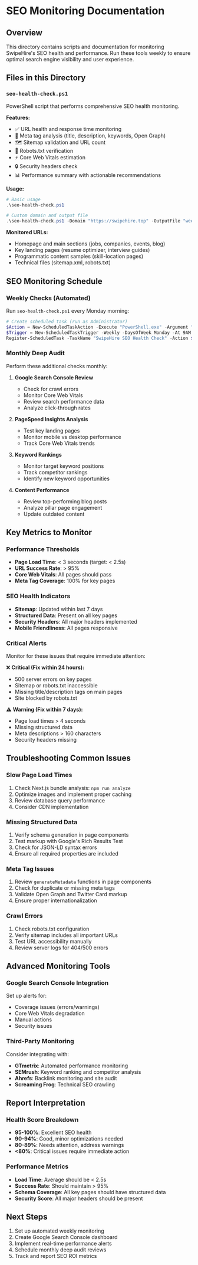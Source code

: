 # SEO Monitoring Documentation

## Overview
This directory contains scripts and documentation for monitoring SwipeHire's SEO health and performance. Run these tools weekly to ensure optimal search engine visibility and user experience.

## Files in this Directory

### `seo-health-check.ps1`
PowerShell script that performs comprehensive SEO health monitoring.

**Features:**
- ✅ URL health and response time monitoring
- 📄 Meta tag analysis (title, description, keywords, Open Graph)
- 🗺️ Sitemap validation and URL count
- 🤖 Robots.txt verification
- ⚡ Core Web Vitals estimation
- 🔒 Security headers check
- 📊 Performance summary with actionable recommendations

**Usage:**
```powershell
# Basic usage
.\seo-health-check.ps1

# Custom domain and output file
.\seo-health-check.ps1 -Domain "https://swipehire.top" -OutputFile "weekly-seo-report.txt"
```

**Monitored URLs:**
- Homepage and main sections (jobs, companies, events, blog)
- Key landing pages (resume optimizer, interview guides)
- Programmatic content samples (skill-location pages)
- Technical files (sitemap.xml, robots.txt)

## SEO Monitoring Schedule

### Weekly Checks (Automated)
Run `seo-health-check.ps1` every Monday morning:

```powershell
# Create scheduled task (run as Administrator)
$Action = New-ScheduledTaskAction -Execute "PowerShell.exe" -Argument "-File C:\path\to\seo-health-check.ps1"
$Trigger = New-ScheduledTaskTrigger -Weekly -DaysOfWeek Monday -At 9AM
Register-ScheduledTask -TaskName "SwipeHire SEO Health Check" -Action $Action -Trigger $Trigger
```

### Monthly Deep Audit
Perform these additional checks monthly:

1. **Google Search Console Review**
   - Check for crawl errors
   - Monitor Core Web Vitals
   - Review search performance data
   - Analyze click-through rates

2. **PageSpeed Insights Analysis**
   - Test key landing pages
   - Monitor mobile vs desktop performance
   - Track Core Web Vitals trends

3. **Keyword Rankings**
   - Monitor target keyword positions
   - Track competitor rankings
   - Identify new keyword opportunities

4. **Content Performance**
   - Review top-performing blog posts
   - Analyze pillar page engagement
   - Update outdated content

## Key Metrics to Monitor

### Performance Thresholds
- **Page Load Time**: < 3 seconds (target: < 2.5s)
- **URL Success Rate**: > 95%
- **Core Web Vitals**: All pages should pass
- **Meta Tag Coverage**: 100% for key pages

### SEO Health Indicators
- **Sitemap**: Updated within last 7 days
- **Structured Data**: Present on all key pages
- **Security Headers**: All major headers implemented
- **Mobile Friendliness**: All pages responsive

### Critical Alerts
Monitor for these issues that require immediate attention:

❌ **Critical (Fix within 24 hours):**
- 500 server errors on key pages
- Sitemap or robots.txt inaccessible
- Missing title/description tags on main pages
- Site blocked by robots.txt

⚠️ **Warning (Fix within 7 days):**
- Page load times > 4 seconds
- Missing structured data
- Meta descriptions > 160 characters
- Security headers missing

## Troubleshooting Common Issues

### Slow Page Load Times
1. Check Next.js bundle analysis: `npm run analyze`
2. Optimize images and implement proper caching
3. Review database query performance
4. Consider CDN implementation

### Missing Structured Data
1. Verify schema generation in page components
2. Test markup with Google's Rich Results Test
3. Check for JSON-LD syntax errors
4. Ensure all required properties are included

### Meta Tag Issues
1. Review `generateMetadata` functions in page components
2. Check for duplicate or missing meta tags
3. Validate Open Graph and Twitter Card markup
4. Ensure proper internationalization

### Crawl Errors
1. Check robots.txt configuration
2. Verify sitemap includes all important URLs
3. Test URL accessibility manually
4. Review server logs for 404/500 errors

## Advanced Monitoring Tools

### Google Search Console Integration
Set up alerts for:
- Coverage issues (errors/warnings)
- Core Web Vitals degradation
- Manual actions
- Security issues

### Third-Party Monitoring
Consider integrating with:
- **GTmetrix**: Automated performance monitoring
- **SEMrush**: Keyword ranking and competitor analysis
- **Ahrefs**: Backlink monitoring and site audit
- **Screaming Frog**: Technical SEO crawling

## Report Interpretation

### Health Score Breakdown
- **95-100%**: Excellent SEO health
- **90-94%**: Good, minor optimizations needed
- **80-89%**: Needs attention, address warnings
- **<80%**: Critical issues require immediate action

### Performance Metrics
- **Load Time**: Average should be < 2.5s
- **Success Rate**: Should maintain > 95%
- **Schema Coverage**: All key pages should have structured data
- **Security Score**: All major headers should be present

## Next Steps
1. Set up automated weekly monitoring
2. Create Google Search Console dashboard
3. Implement real-time performance alerts
4. Schedule monthly deep audit reviews
5. Track and report SEO ROI metrics